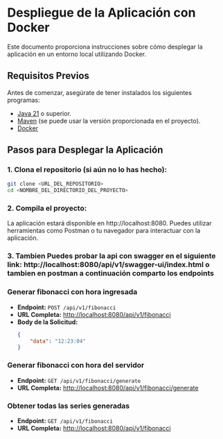 # Despliegue de la Aplicación con Docker

Este documento proporciona instrucciones sobre cómo desplegar la aplicación en un entorno local utilizando Docker.

## Requisitos Previos

Antes de comenzar, asegúrate de tener instalados los siguientes programas:

- [Java 21](https://www.oracle.com/java/technologies/javase/jdk21-archive-downloads.html) o superior.
- [Maven](https://maven.apache.org/download.cgi) (se puede usar la versión proporcionada en el proyecto).
- [Docker](https://www.docker.com/products/docker-desktop) 

## Pasos para Desplegar la Aplicación

### 1. **Clona el repositorio** (si aún no lo has hecho):

   ```bash
   git clone <URL_DEL_REPOSITORIO>
   cd <NOMBRE_DEL_DIRECTORIO_DEL_PROYECTO>
  ```

### 2. **Compila el proyecto:**

La aplicación estará disponible en http://localhost:8080. Puedes utilizar herramientas como Postman o tu navegador para interactuar con la aplicación.

### 3. **Tambien Puedes probar la api con swagger en el siguiente link:** http://localhost:8080/api/v1/swagger-ui/index.html o tambien en postman a continuación comparto los endpoints 

### Generar fibonacci con hora ingresada

- **Endpoint:** `POST /api/v1/fibonacci`
- **URL Completa:** [http://localhost:8080/api/v1/fibonacci](http://localhost:8080/api/v1/fibonacci)
- **Body de la Solicitud:**
  ```json
  {
      "data": "12:23:04"
  }
  ``` 
### Generar fibonacci con hora del servidor

- **Endpoint:** `GET /api/v1/fibonacci/generate`
- **URL Completa:** [http://localhost:8080/api/v1/fibonacci/generate](http://localhost:8080/api/v1/fibonacci/generate)
  

### Obtener todas las series generadas

- **Endpoint:** `GET /api/v1/fibonacci`
- **URL Completa:** [http://localhost:8080/api/v1/fibonacci](http://localhost:8080/api/v1/fibonacci)

  


 
  


